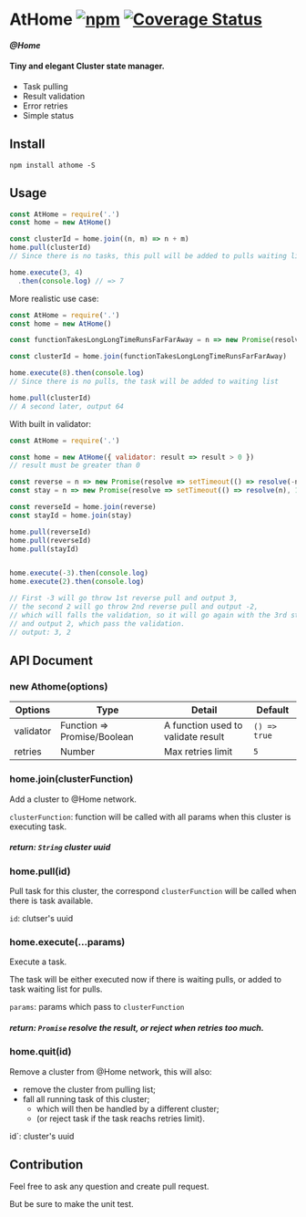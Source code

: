 # AtHome [![npm](https://img.shields.io/npm/v/athome.svg)](https://www.npmjs.com/package/athome) [![Coverage Status](https://coveralls.io/repos/github/simon300000/athome/badge.svg?branch=master)](https://coveralls.io/github/simon300000/athome?branch=master)

#### *@Home*

#### Tiny and elegant Cluster state manager.

* Task pulling
* Result validation
* Error retries
* Simple status

## Install

```shell
npm install athome -S
```

## Usage

```javascript
const AtHome = require('.')
const home = new AtHome()

const clusterId = home.join((n, m) => n + m)
home.pull(clusterId)
// Since there is no tasks, this pull will be added to pulls waiting list.

home.execute(3, 4)
  .then(console.log) // => 7
```

More realistic use case:

```javascript
const AtHome = require('.')
const home = new AtHome()

const functionTakesLongLongTimeRunsFarFarAway = n => new Promise(resolve => setTimeout(() => resolve(n * n), 1000))

const clusterId = home.join(functionTakesLongLongTimeRunsFarFarAway)

home.execute(8).then(console.log)
// Since there is no pulls, the task will be added to waiting list

home.pull(clusterId)
// A second later, output 64
```

With built in validator:

```javascript
const AtHome = require('.')

const home = new AtHome({ validator: result => result > 0 })
// result must be greater than 0

const reverse = n => new Promise(resolve => setTimeout(() => resolve(-n), 1000))
const stay = n => new Promise(resolve => setTimeout(() => resolve(n), 1000))

const reverseId = home.join(reverse)
const stayId = home.join(stay)

home.pull(reverseId)
home.pull(reverseId)
home.pull(stayId)


home.execute(-3).then(console.log)
home.execute(2).then(console.log)

// First -3 will go throw 1st reverse pull and output 3,
// the second 2 will go throw 2nd reverse pull and output -2,
// which will falls the validation, so it will go again with the 3rd stay pull,
// and output 2, which pass the validation.
// output: 3, 2
```

## API Document

### new Athome(options)

| Options   | Type                        | Detail                             | Default      |
| --------- | --------------------------- | ---------------------------------- | ------------ |
| validator | Function => Promise/Boolean | A function used to validate result | `() => true` |
| retries   | Number                      | Max retries limit                  | `5`          |

### home.join(clusterFunction)

Add a cluster to @Home network.

`clusterFunction`: function will be called with all params when this cluster is executing task.

##### return: `String` cluster uuid

### home.pull(id)

Pull task for this cluster, the correspond `clusterFunction` will be called when there is task available.

`id`: clutser's uuid

### home.execute(...params)

Execute a task.

The task will be either executed now if there is waiting pulls, or added to task waiting list for pulls.

`params`: params which pass to `clusterFunction`

##### return: `Promise` resolve the result, or reject when retries too much.

### home.quit(id)

Remove a cluster from @Home network, this will also:

* remove the cluster from pulling list;
* fall all running task of this cluster;
  * which will then be handled by a different cluster;
  * (or reject task if the task reachs retries limit).

id`: cluster's uuid

## Contribution

Feel free to ask any question and create pull request.

But be sure to make the unit test.